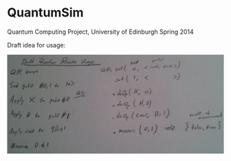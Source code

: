 QuantumSim
==========

Quantum Computing Project, University of Edinburgh Spring 2014


Draft idea for usage:

![picture](doc/draft_usage_idea_2-3-14.jpg)